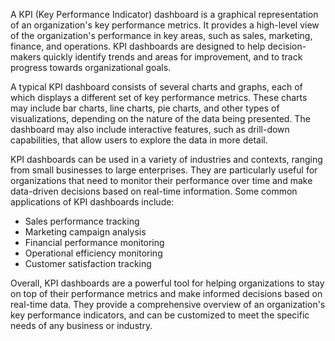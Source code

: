 A KPI (Key Performance Indicator) dashboard is a graphical representation of an organization's key performance metrics. It provides a high-level view of the organization's performance in key areas, such as sales, marketing, finance, and operations. KPI dashboards are designed to help decision-makers quickly identify trends and areas for improvement, and to track progress towards organizational goals.

A typical KPI dashboard consists of several charts and graphs, each of which displays a different set of key performance metrics. These charts may include bar charts, line charts, pie charts, and other types of visualizations, depending on the nature of the data being presented. The dashboard may also include interactive features, such as drill-down capabilities, that allow users to explore the data in more detail.

KPI dashboards can be used in a variety of industries and contexts, ranging from small businesses to large enterprises. They are particularly useful for organizations that need to monitor their performance over time and make data-driven decisions based on real-time information. Some common applications of KPI dashboards include:

- Sales performance tracking
- Marketing campaign analysis
- Financial performance monitoring
- Operational efficiency monitoring
- Customer satisfaction tracking

Overall, KPI dashboards are a powerful tool for helping organizations to stay on top of their performance metrics and make informed decisions based on real-time data. They provide a comprehensive overview of an organization's key performance indicators, and can be customized to meet the specific needs of any business or industry.
